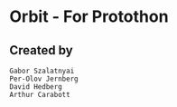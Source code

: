 # Orbit - For Protothon

## Created by
	Gabor Szalatnyai
	Per-Olov Jernberg
	David Hedberg
	Arthur Carabott